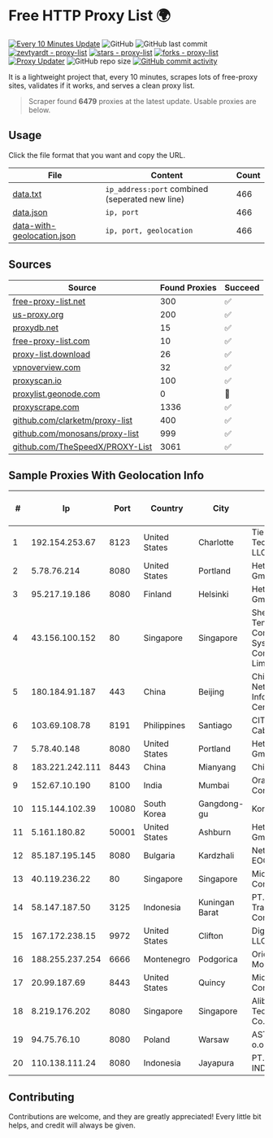 
# Free HTTP Proxy List 🌍

[![Every 10 Minutes Update](https://github.com/mertguvencli/http-proxy-list/actions/workflows/main.yml/badge.svg?branch=main)](https://github.com/mertguvencli/http-proxy-list/actions/workflows/main.yml)
![GitHub](https://img.shields.io/github/license/mertguvencli/http-proxy-list)
![GitHub last commit](https://img.shields.io/github/last-commit/mertguvencli/http-proxy-list)
[![zevtyardt - proxy-list](https://img.shields.io/static/v1?label=zevtyardt&message=proxy-list&color=blue&logo=github)](https://github.com/zevtyardt/proxy-list "Go to GitHub repo")
[![stars - proxy-list](https://img.shields.io/github/stars/zevtyardt/proxy-list?style=social)](https://github.com/zevtyardt/proxy-list)
[![forks - proxy-list](https://img.shields.io/github/forks/zevtyardt/proxy-list?style=social)](https://github.com/zevtyardt/proxy-list)
[![Proxy Updater](https://github.com/zevtyardt/proxy-list/workflows/Proxy%20Updater/badge.svg)](https://github.com/zevtyardt/proxy-list/actions?query=workflow:"Proxy+Updater")
![GitHub repo size](https://img.shields.io/github/repo-size/zevtyardt/proxy-list)
[![GitHub commit activity](https://img.shields.io/github/commit-activity/m/zevtyardt/proxy-list?logo=commits)](https://github.com/zevtyardt/proxy-list/commits/main)

It is a lightweight project that, every 10 minutes, scrapes lots of free-proxy sites, validates if it works, and serves a clean proxy list.

> Scraper found **6479** proxies at the latest update. Usable proxies are below.

## Usage

Click the file format that you want and copy the URL.

|File|Content|Count|
|----|-------|-----|
|[data.txt](https://raw.githubusercontent.com/mertguvencli/http-proxy-list/main/proxy-list/data.txt)|`ip_address:port` combined (seperated new line)|466|
|[data.json](https://raw.githubusercontent.com/mertguvencli/http-proxy-list/main/proxy-list/data.json)|`ip, port`|466|
|[data-with-geolocation.json](https://raw.githubusercontent.com/mertguvencli/http-proxy-list/main/proxy-list/data-with-geolocation.json)|`ip, port, geolocation`|466|

## Sources

|Source|Found Proxies|Succeed|
|------|-------------|-------|
|[free-proxy-list.net](https://free-proxy-list.net)|300|✅|
|[us-proxy.org](https://www.us-proxy.org)|200|✅|
|[proxydb.net](http://proxydb.net)|15|✅|
|[free-proxy-list.com](https://free-proxy-list.com/?page=&port=&type%5B%5D=http&type%5B%5D=https&up_time=0&search=Search)|10|✅|
|[proxy-list.download](https://www.proxy-list.download/HTTP)|26|✅|
|[vpnoverview.com](https://vpnoverview.com/privacy/anonymous-browsing/free-proxy-servers)|32|✅|
|[proxyscan.io](https://www.proxyscan.io)|100|✅|
|[proxylist.geonode.com](https://proxylist.geonode.com/api/proxy-list?limit=300&page=1&sort_by=lastChecked&sort_type=desc&protocols=http,https)|0|🚫|
|[proxyscrape.com](https://api.proxyscrape.com/v2/?request=displayproxies&protocol=http&timeout=10000&country=all&ssl=all&anonymity=all)|1336|✅|
|[github.com/clarketm/proxy-list](https://raw.githubusercontent.com/clarketm/proxy-list/master/proxy-list-raw.txt)|400|✅|
|[github.com/monosans/proxy-list](https://raw.githubusercontent.com/monosans/proxy-list/main/proxies/http.txt)|999|✅|
|[github.com/TheSpeedX/PROXY-List](https://raw.githubusercontent.com/TheSpeedX/PROXY-List/master/http.txt)|3061|✅|


## Sample Proxies With Geolocation Info

|#|Ip|Port|Country|City|Internet Service Provider|
|-|--|----|-------|----|-------------------------|
|1|192.154.253.67|8123|United States|Charlotte|Tier.Net Technologies LLC|
|2|5.78.76.214|8080|United States|Portland|Hetzner Online GmbH|
|3|95.217.19.186|8080|Finland|Helsinki|Hetzner Online GmbH|
|4|43.156.100.152|80|Singapore|Singapore|Shenzhen Tencent Computer Systems Company Limited|
|5|180.184.91.187|443|China|Beijing|China Internet Network Information Center|
|6|103.69.108.78|8191|Philippines|Santiago|CITI Cableworld Inc.|
|7|5.78.40.148|8080|United States|Portland|Hetzner Online GmbH|
|8|183.221.242.111|8443|China|Mianyang|China Mobile|
|9|152.67.10.190|8100|India|Mumbai|Oracle Corporation|
|10|115.144.102.39|10080|South Korea|Gangdong-gu|Korea Telecom|
|11|5.161.180.82|50001|United States|Ashburn|Hetzner Online GmbH|
|12|85.187.195.145|8080|Bulgaria|Kardzhali|Netroniks EOOD|
|13|40.119.236.22|80|Singapore|Singapore|Microsoft Corporation|
|14|58.147.187.50|3125|Indonesia|Kuningan Barat|PT. Transhybrid Communication|
|15|167.172.238.15|9972|United States|Clifton|DigitalOcean, LLC|
|16|188.255.237.254|6666|Montenegro|Podgorica|Orion Telekom Montenegro|
|17|20.99.187.69|8443|United States|Quincy|Microsoft Corporation|
|18|8.219.176.202|8080|Singapore|Singapore|Alibaba (US) Technology Co., Ltd.|
|19|94.75.76.10|8080|Poland|Warsaw|ASTER Sp. z o.o|
|20|110.138.111.24|8080|Indonesia|Jayapura|PT. TELKOM INDONESIA|



## Contributing

Contributions are welcome, and they are greatly appreciated! Every
little bit helps, and credit will always be given.

